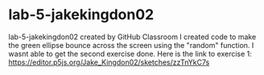 # lab-5-jakekingdon02
lab-5-jakekingdon02 created by GitHub Classroom
I created code to make the green ellipse bounce across the screen using the "random" function.
I wasnt able to get the second exercise done. 
Here is the link to exercise 1: https://editor.p5js.org/Jake_Kingdon02/sketches/zzTnYkC7s
